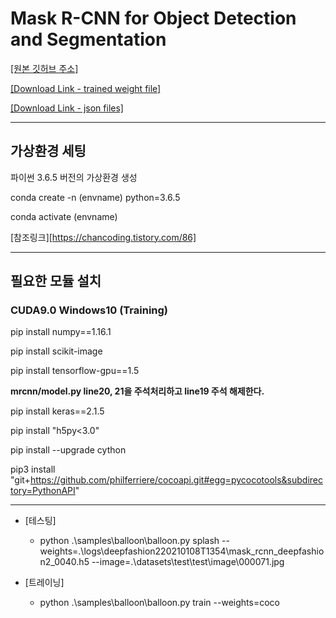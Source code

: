 # Mask R-CNN for Object Detection and Segmentation

[[원본 깃허브 주소]](https://github.com/matterport/Mask_RCNN)

[[Download Link - trained weight file]](https://drive.google.com/file/d/1SB9HVItbI86-f2rKq3HYAGd9evUzHe7a/view?usp=sharing)

[[Download Link - json files]](https://drive.google.com/drive/folders/1CHPFxcQ6OLFqkHgFsEPybe8kxAy-7-uW?usp=sharing)

---

## 가상환경 세팅

파이썬 3.6.5 버전의 가상환경 생성

conda create -n (envname) python=3.6.5

conda activate (envname)

[참조링크][https://chancoding.tistory.com/86]

---

## 필요한 모듈 설치

### CUDA9.0 Windows10 (Training)

pip install numpy==1.16.1

pip install scikit-image

pip install tensorflow-gpu==1.5

__mrcnn/model.py line20, 21을 주석처리하고 line19 주석 해제한다.__


pip install keras==2.1.5

pip install "h5py<3.0"

pip install --upgrade cython

pip3 install "git+https://github.com/philferriere/cocoapi.git#egg=pycocotools&subdirectory=PythonAPI"


---

* [테스팅]
    * python .\samples\balloon\balloon.py splash --weights=.\logs\deepfashion220210108T1354\mask_rcnn_deepfashion2_0040.h5 --image=.\datasets\test\test\image\000071.jpg

* [트레이닝]
    * python .\\samples\\balloon\\balloon.py train --weights=coco


